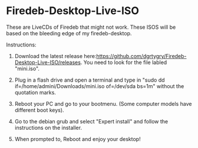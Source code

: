# Firedeb-Desktop-Live-ISO
These are LiveCDs of Firedeb that might not work. These ISOS will be based on the bleeding edge of my firedeb-desktop.


Instructions:

1. Download the latest release here:https://github.com/dgrtygry/Firedeb-Desktop-Live-ISO/releases. You need to look for the file labled "mini.iso".

2. Plug in a flash drive and open a terminal and type in "sudo dd if=/home/admini/Downloads/mini.iso of=/dev/sda bs=1m" without the quotation marks.

3. Reboot your PC and go to your bootmenu. (Some computer models have different boot keys).

4. Go to the debian grub and select "Expert install" and follow the instructions on the installer.

5. When prompted to, Reboot and enjoy your desktop!
